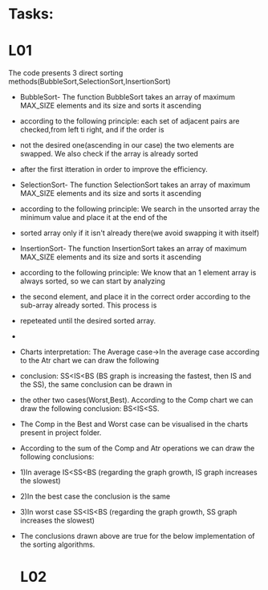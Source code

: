 # Tasks:
# L01
The code presents 3 direct sorting methods(BubbleSort,SelectionSort,InsertionSort)
* BubbleSort- The function BubbleSort takes an array of maximum MAX_SIZE elements and its size and sorts it ascending
* according to the following principle: each set of adjacent pairs are checked,from left ti right, and if the order is
* not the desired one(ascending in our case) the two elements are swapped. We also check if the array is already sorted
* after the first itteration in order to improve the efficiency.
* SelectionSort- The function SelectionSort takes an array of maximum MAX_SIZE elements and its size and sorts it ascending
* according to the following principle: We search in the unsorted array the minimum value and place it at the end of the
* sorted array only if it isn't already there(we avoid swapping it with itself)
* InsertionSort- The function InsertionSort takes an array of maximum MAX_SIZE elements and its size and sorts it ascending
* according to the following principle: We know that an 1 element array is always sorted, so we can start by analyzing
* the second element, and place it in the correct order according to the sub-array already sorted. This process is 
* repeteated until the desired sorted array.
*
* Charts interpretation: The Average case->In the average case according to the Atr chart we can draw the following
* conclusion: SS<IS<BS (BS graph is increasing the fastest, then IS and the SS), the same conclusion can be drawn in
* the other two cases(Worst,Best). According to the Comp chart we can draw the following conclusion: BS<IS<SS.
* The Comp in the Best and Worst case can be visualised in the charts present in project folder.
* According to the sum of the Comp and Atr operations we can draw the following conclusions:
* 1)In average IS<SS<BS (regarding the graph growth, IS graph increases the slowest)
* 2)In the best case the conclusion is the same
* 3)In worst case SS<IS<BS (regarding the graph growth, SS graph increases the slowest)
* The conclusions drawn above are true for the below implementation of the sorting algorithms.

  # L02
